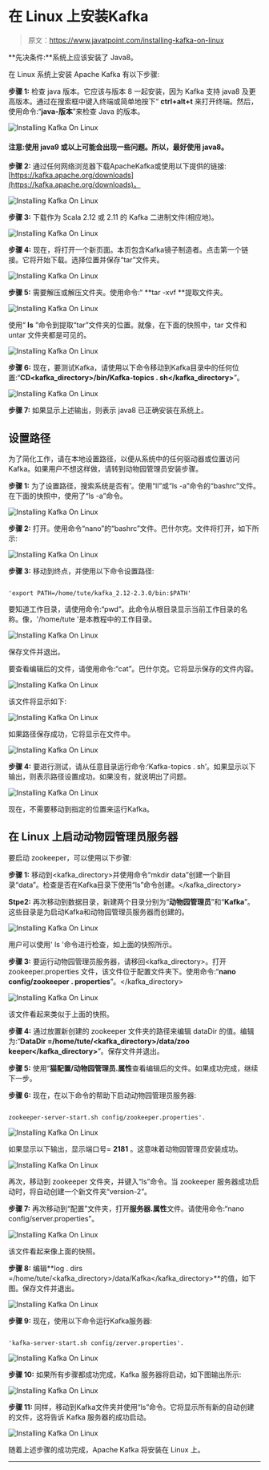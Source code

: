# 在 Linux 上安装Kafka

> 原文：<https://www.javatpoint.com/installing-kafka-on-linux>

**先决条件:**系统上应该安装了 Java8。

在 Linux 系统上安装 Apache Kafka 有以下步骤:

**步骤 1:** 检查 java 版本。它应该与版本 8 一起安装，因为 Kafka 支持 java8 及更高版本。通过在搜索框中键入终端或简单地按下“ **ctrl+alt+t** 来打开终端。然后，使用命令:“**java-版本**”来检查 Java 的版本。

![Installing Kafka On Linux](img/ab7ff1ae6443a394b86e9d385fc34cb0.png)

#### 注意:使用 java9 或以上可能会出现一些问题。所以，最好使用 java8。

**步骤 2:** 通过任何网络浏览器下载ApacheKafka或使用以下提供的链接:[https://kafka.apache.org/downloads](https://kafka.apache.org/downloads)。

![Installing Kafka On Linux](img/d867554eae668c9340117fb6874b599b.png)

**步骤 3:** 下载作为 Scala 2.12 或 2.11 的 Kafka 二进制文件(相应地)。

![Installing Kafka On Linux](img/e04e464423e2777ba54b535b3f0f83bd.png)

**步骤 4:** 现在，将打开一个新页面。本页包含Kafka镜子制造者。点击第一个链接。它将开始下载。选择位置并保存“tar”文件夹。

![Installing Kafka On Linux](img/89a72bac9124c5a95e0bac090fe058ef.png)

**步骤 5:** 需要解压或解压文件夹。使用命令:“ **tar -xvf <kafka directory=""></kafka>**提取文件夹。

![Installing Kafka On Linux](img/62f5efbdb5efda77417abf928556b1a9.png)

使用“ **ls** ”命令到提取“tar”文件夹的位置。就像，在下面的快照中，tar 文件和 untar 文件夹都是可见的。

![Installing Kafka On Linux](img/af399109b21a819ba6b18c419df3eab4.png)

**步骤 6:** 现在，要测试Kafka，请使用以下命令移动到Kafka目录中的任何位置:“**CD<kafka_directory>/bin/Kafka-topics . sh</kafka_directory>**”。

![Installing Kafka On Linux](img/ff6e7879264d37601cb691540db0d166.png)

**步骤 7:** 如果显示上述输出，则表示 java8 已正确安装在系统上。

## 设置路径

为了简化工作，请在本地设置路径，以便从系统中的任何驱动器或位置访问Kafka。如果用户不想这样做，请转到动物园管理员安装步骤。

**步骤 1:** 为了设置路径，搜索系统是否有’。使用“ll”或“ls -a”命令的“bashrc”文件。在下面的快照中，使用了“ls -a”命令。

![Installing Kafka On Linux](img/ce7320d854443a02b7c6eb02857320f0.png)

**步骤 2:** 打开。使用命令“nano”的“bashrc”文件。巴什尔克。文件将打开，如下所示:

![Installing Kafka On Linux](img/d838fb830a65139e127924c1ca4575d2.png)

**步骤 3:** 移动到终点，并使用以下命令设置路径:

```

'export PATH=/home/tute/kafka_2.12-2.3.0/bin:$PATH'

```

要知道工作目录，请使用命令:“pwd”。此命令从根目录显示当前工作目录的名称。像，'/home/tute '是本教程中的工作目录。

![Installing Kafka On Linux](img/0834cb6fa4c224d7af021dd5bc9fe2d4.png)

保存文件并退出。

要查看编辑后的文件，请使用命令:“cat”。巴什尔克。它将显示保存的文件内容。

![Installing Kafka On Linux](img/641dda9e5ff02869f5316bd8976c4920.png)

该文件将显示如下:

![Installing Kafka On Linux](img/5042f3612f454a64c42e85a18e8599fa.png)

如果路径保存成功，它将显示在文件中。

![Installing Kafka On Linux](img/a6fcddccd9aa12ca6ed49082fa64824e.png)

**步骤 4:** 要进行测试，请从任意目录运行命令:‘Kafka-topics . sh’。如果显示以下输出，则表示路径设置成功。如果没有，就说明出了问题。

![Installing Kafka On Linux](img/c23ef7c0fbfcc397cec6da96ea097a94.png)

现在，不需要移动到指定的位置来运行Kafka。

## 在 Linux 上启动动物园管理员服务器

要启动 zookeeper，可以使用以下步骤:

**步骤 1:** 移动到<kafka_directory>并使用命令“mkdir data”创建一个新目录“data”。检查是否在Kafka目录下使用“ls”命令创建。</kafka_directory>

**Stpe2:** 再次移动到数据目录，新建两个目录分别为“**动物园管理员**”和“**Kafka**”。这些目录是为启动Kafka和动物园管理员服务器而创建的。

![Installing Kafka On Linux](img/4b7bfc6269860d8df7795f5aa8ac0172.png)

用户可以使用' ls '命令进行检查，如上面的快照所示。

**步骤 3:** 要运行动物园管理员服务器，请移回<kafka_directory>。打开 zookeeper.properties 文件，该文件位于配置文件夹下。使用命令:“**nano config/zookeeper . properties**”。</kafka_directory>

![Installing Kafka On Linux](img/ef7433dc324b0b5c71e2d7f5334176a4.png)

该文件看起来类似于上面的快照。

**步骤 4:** 通过放置新创建的 zookeeper 文件夹的路径来编辑 dataDir 的值。编辑为:“**DataDir =/home/tute/<kafka_directory>/data/zoo keeper</kafka_directory>**”。保存文件并退出。

**步骤 5:** 使用“**猫配置/动物园管理员.属性**查看编辑后的文件。如果成功完成，继续下一步。

**步骤 6:** 现在，在以下命令的帮助下启动动物园管理员服务器:

```

zookeeper-server-start.sh config/zookeeper.properties'.

```

![Installing Kafka On Linux](img/671744d387fc4c085bef8c1c76844518.png)

如果显示以下输出，显示端口号= **2181** 。这意味着动物园管理员安装成功。

![Installing Kafka On Linux](img/118a7d44c406542b2ebf1aa2d3cfc3bd.png)

再次，移动到 zookeeper 文件夹，并键入“ls”命令。当 zookeeper 服务器成功启动时，将自动创建一个新文件夹“version-2”。

**步骤 7:** 再次移动到“配置”文件夹，打开**服务器.属性**文件。请使用命令:“nano config/server.properties”。

![Installing Kafka On Linux](img/912f516175fdeb5fa29a77711e1aaf2d.png)

该文件看起来像上面的快照。

**步骤 8:** 编辑**log . dirs =/home/tute/<kafka_directory>/data/Kafka</kafka_directory>**的值，如下图。保存文件并退出。

![Installing Kafka On Linux](img/496917db2bb1d1f7e55af927a7d3859b.png)

**步骤 9:** 现在，使用以下命令运行Kafka服务器:

```

'kafka-server-start.sh config/zerver.properties'. 

```

![Installing Kafka On Linux](img/1a1d5d1bff9472de4e205c963c25d6d2.png)

**步骤 10:** 如果所有步骤都成功完成，Kafka 服务器将启动，如下图输出所示:

![Installing Kafka On Linux](img/b568daa35348e26b03e3edf88219d926.png)

**步骤 11:** 同样，移动到Kafka文件夹并使用“ls”命令。它将显示所有新的自动创建的文件，这将告诉 Kafka 服务器的成功启动。

![Installing Kafka On Linux](img/df6be5987512b976ff12f0d0771a752f.png)

随着上述步骤的成功完成，Apache Kafka 将安装在 Linux 上。

* * *